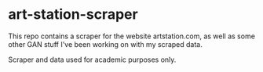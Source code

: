 # art-station-scraper

This repo contains a scraper for the website artstation.com, as well as some other GAN stuff I've been working on with my scraped data.

Scraper and data used for academic purposes only.